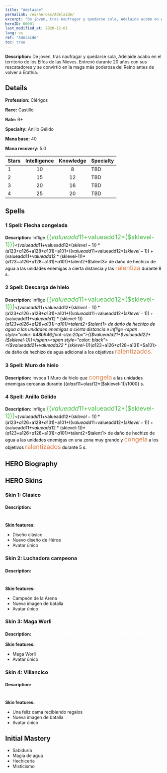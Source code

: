 ```yaml
---
title: "Adelaide"
permalink: /es/heroes/Adelaide/
excerpt: "De joven, tras naufragar y quedarse sola, Adelaide acabo en el territorio de los Elfos de las Nieves. Entrenó durante 20 años con sus rescatadores y se convirtió en la maga más poderosa del Reino antes de volver a Erathia."
heroID: 60001
last_modified_at: 2020-12-01
lang: es
ref: "Adelaide"
toc: true
---
```

 **Description:** De joven, tras naufragar y quedarse sola, Adelaide acabo en el territorio de los Elfos de las Nieves. Entrenó durante 20 años con sus rescatadores y se convirtió en la maga más poderosa del Reino antes de volver a Erathia.
## Details
 **Profession:** Clérigos

 **Race:** Castillo

 **Rate:** R+

 **Specialty:** Anillo Gélido

 **Mana base:** 40

 **Mana recovery:** 5.0


  | Stars   |  Intelligence  |    Knowledge   |      Specialty     |
  |---------|:---------------:|:---------------:|--------------------|
  |    1    | 10 | 8 | TBD |
  |    2    | 15 | 12 | TBD |
  |    3    | 20 | 16 | TBD |
  |    4    | 25 | 20 | TBD |

## Spells
### 1 Spell: Flecha congelada
 **Description:** Inflige <span style="color: #48b946;font-size:20px">{($valueadd11+$valueadd12*($sklevel-1))}</span><span style="color: black"><($valueadd11+$valueadd12*($sklevel-1))*($a123+$a126+$a128+$a131)+$a101+(($valueadd11+$valueadd12*($sklevel-1))+($valueadd11+$valueadd12*($sklevel-1))*($a123+$a126+$a128+$a131)+$a101)*$talent2+$talent3> de daño de hechizo de agua a las unidades enemigas a cierta distancia y las <span style="color: #e07c44;font-size:20px">ralentiza</span><span style="color: black"> durante 8 s.

### 2 Spell: Descarga de hielo
 **Description:** Inflige <span style="color: #48b946;font-size:20px">{($valueadd11+$valueadd12*($sklevel-1))}</span><span style="color: black"><($valueadd11+$valueadd12*($sklevel-1))*($a123+$a126+$a128+$a131)+$a101+(($valueadd11+$valueadd12*($sklevel-1))+($valueadd11+$valueadd12*($sklevel-1))*($a123+$a126+$a128+$a131)+$a101)*$talent2+$talent1> de daño de hechizo de agua a las unidades enemigas a cierta distancia e inflige <span style="color: #48b946;font-size:20px">{($valueadd21+$valueadd22*($sklevel-1))}</span><span style="color: black"><($valueadd21+$valueadd22*($sklevel-1))*($a123+$a126+$a128+$a131)+$a101> de daño de hechizo de agua adicional a los objetivos <span style="color: #e07c44;font-size:20px">ralentizados.</span><span style="color: black">

### 3 Spell: Muro de hielo
 **Description:** Invoca 1 Muro de hielo que <span style="color: #e07c44;font-size:20px">congela</span><span style="color: black"> a las unidades enemigas cercanas durante {($olast11+$olast12*($sklevel-1))/1000} s.

### 4 Spell: Anillo Gélido
 **Description:** Inflige <span style="color: #48b946;font-size:20px">{($valueadd11+$valueadd12*($sklevel-1))}</span><span style="color: black"><($valueadd11+$valueadd12*($sklevel-1))*($a123+$a126+$a128+$a131)+$a101+(($valueadd11+$valueadd12*($sklevel-1))+($valueadd11+$valueadd12*($sklevel-1))*($a123+$a126+$a128+$a131)+$a101)*$talent2+$talent1> de daño de hechizo de agua a las unidades enemigas en una zona muy grande y <span style="color: #e07c44;font-size:20px">congela</span><span style="color: black"> a los objetivos <span style="color: #e07c44;font-size:20px">ralentizados</span><span style="color: black"> durante 5 s.


## HERO Biography

## HERO Skins
### Skin 1: **Clásico**

 **Description:** <span style="color: #ffffff;font-size:20px">He vuelto de mi paraíso helado, pero han pasado décadas en el mundo. </span>

 **Skin features:** 

   - Diseño clásico
   - Nuevo diseño de Héroe
   - Avatar único

### Skin 2: **Luchadora campeona**

 **Description:** <span style="color: #ffffff;font-size:20px">¡Una heroína entre heroínas y la campeona de la Arena! </span>

 **Skin features:** 

   - Campeón de la Arena
   - Nueva imagen de batalla
   - Avatar único

### Skin 3: **Maga Worli**

 **Description:** <span style="color: #ffffff;font-size:20px">Nadie ha vencido nunca al invierno de Vori.</span>

 **Skin features:** 

   - Maga Worli
   - Avatar único

### Skin 4: **Villancico**

 **Description:** <span style="color: #ffffff;font-size:20px">Tras un largo año, solo ahora abrimos y cerramos nuestros corazones.</span>

 **Skin features:** 

   - Una feliz dama recibiendo regalos
   - Nueva imagen de batalla
   - Avatar único


## Initial Mastery
   - Sabiduría
   - Magia de agua
   - Hechicería
   - Misticismo
